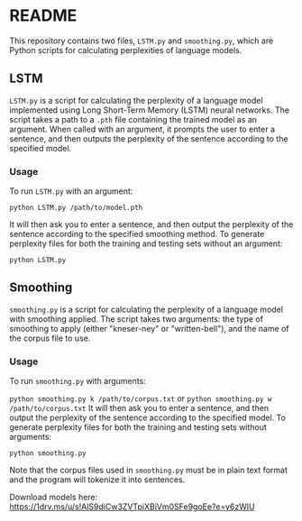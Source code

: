 # README

This repository contains two files, `LSTM.py` and `smoothing.py`, which are Python scripts for calculating perplexities
of language models.

## LSTM

`LSTM.py` is a script for calculating the perplexity of a language model implemented using Long Short-Term Memory (LSTM)
neural networks. The script takes a path to a `.pth` file containing the trained model as an argument. When called with
an argument, it prompts the user to enter a sentence, and then outputs the perplexity of the sentence according to the
specified model.

### Usage

To run `LSTM.py` with an argument:

`python LSTM.py /path/to/model.pth`

It will then ask you to enter a sentence, and then output the perplexity of the sentence according to the specified
smoothing method.
To generate perplexity files for both the training and testing sets without an argument:

`python LSTM.py`

## Smoothing

`smoothing.py` is a script for calculating the perplexity of a language model with smoothing applied. The script takes
two arguments: the type of smoothing to apply (either "kneser-ney" or "written-bell"), and the name of the corpus file
to use.

### Usage

To run `smoothing.py` with arguments:

`python smoothing.py k /path/to/corpus.txt` or `python smoothing.py w /path/to/corpus.txt`
It will then ask you to enter a sentence, and then output the perplexity of the sentence according to the specified
model.
To generate perplexity files for both the training and testing sets without arguments:

`python smoothing.py`

Note that the corpus files used in `smoothing.py` must be in plain text format and the program will tokenize it into
sentences.

Download models here: https://1drv.ms/u/s!AlS9diCw3ZVTpiXBiVm0SFe9goEe?e=y6zWlU

